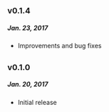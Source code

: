 ## <sub>v0.1.4</sub>
##### Jan. 23, 2017
* Improvements and bug fixes

## <sub>v0.1.0</sub>
##### Jan. 20, 2017
* Initial release